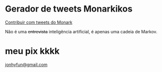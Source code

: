 # Gerador de tweets Monarkikos
[Contribuir com tweets do Monark](https://github.com/Jonhyfun/tweets-monark/blob/main/monark.txt)

Não é uma ~~entrevista~~ inteligência artificial, é apenas uma cadeia de Markov.

# meu pix kkkk
jonhyfun@gmail.com
